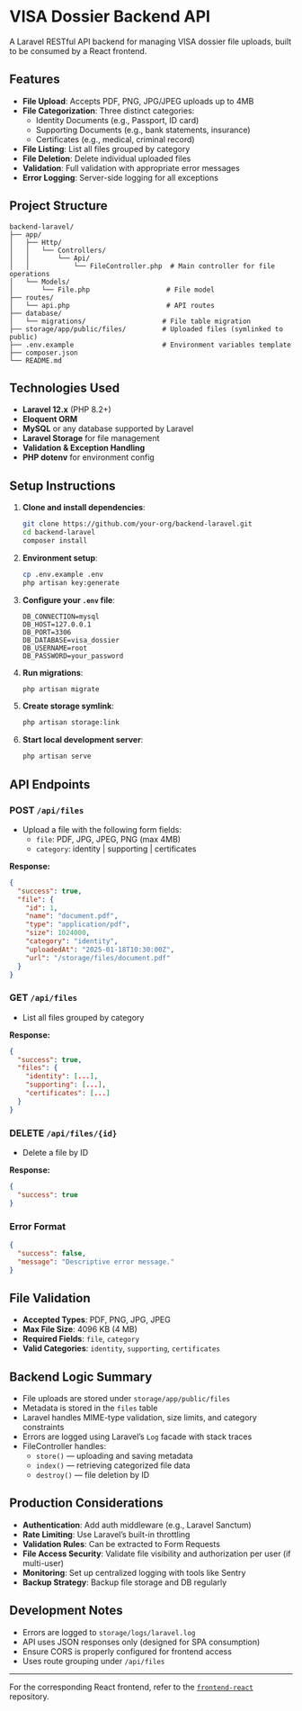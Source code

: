 # VISA Dossier Backend API

A Laravel RESTful API backend for managing VISA dossier file uploads, built to be consumed by a React frontend.

## Features

- **File Upload**: Accepts PDF, PNG, JPG/JPEG uploads up to 4MB
- **File Categorization**: Three distinct categories:
  - Identity Documents (e.g., Passport, ID card)
  - Supporting Documents (e.g., bank statements, insurance)
  - Certificates (e.g., medical, criminal record)
- **File Listing**: List all files grouped by category
- **File Deletion**: Delete individual uploaded files
- **Validation**: Full validation with appropriate error messages
- **Error Logging**: Server-side logging for all exceptions

## Project Structure

```
backend-laravel/
├── app/
│   ├── Http/
│   │   └── Controllers/
│   │       └── Api/
│   │           └── FileController.php  # Main controller for file operations
│   └── Models/
│       └── File.php                   # File model
├── routes/
│   └── api.php                        # API routes
├── database/
│   └── migrations/                   # File table migration
├── storage/app/public/files/         # Uploaded files (symlinked to public)
├── .env.example                      # Environment variables template
├── composer.json
└── README.md
```

## Technologies Used

- **Laravel 12.x** (PHP 8.2+)
- **Eloquent ORM**
- **MySQL** or any database supported by Laravel
- **Laravel Storage** for file management
- **Validation & Exception Handling**
- **PHP dotenv** for environment config

## Setup Instructions

1. **Clone and install dependencies**:
   ```bash
   git clone https://github.com/your-org/backend-laravel.git
   cd backend-laravel
   composer install
   ```

2. **Environment setup**:
   ```bash
   cp .env.example .env
   php artisan key:generate
   ```

3. **Configure your `.env` file**:
   ```
   DB_CONNECTION=mysql
   DB_HOST=127.0.0.1
   DB_PORT=3306
   DB_DATABASE=visa_dossier
   DB_USERNAME=root
   DB_PASSWORD=your_password
   ```

4. **Run migrations**:
   ```bash
   php artisan migrate
   ```

5. **Create storage symlink**:
   ```bash
   php artisan storage:link
   ```

6. **Start local development server**:
   ```bash
   php artisan serve
   ```

## API Endpoints

### POST `/api/files`
- Upload a file with the following form fields:
  - `file`: PDF, JPG, JPEG, PNG (max 4MB)
  - `category`: identity | supporting | certificates

**Response:**
```json
{
  "success": true,
  "file": {
    "id": 1,
    "name": "document.pdf",
    "type": "application/pdf",
    "size": 1024000,
    "category": "identity",
    "uploadedAt": "2025-01-18T10:30:00Z",
    "url": "/storage/files/document.pdf"
  }
}
```

### GET `/api/files`
- List all files grouped by category

**Response:**
```json
{
  "success": true,
  "files": {
    "identity": [...],
    "supporting": [...],
    "certificates": [...]
  }
}
```

### DELETE `/api/files/{id}`
- Delete a file by ID

**Response:**
```json
{
  "success": true
}
```

### Error Format
```json
{
  "success": false,
  "message": "Descriptive error message."
}
```

## File Validation

- **Accepted Types**: PDF, PNG, JPG, JPEG
- **Max File Size**: 4096 KB (4 MB)
- **Required Fields**: `file`, `category`
- **Valid Categories**: `identity`, `supporting`, `certificates`

## Backend Logic Summary

- File uploads are stored under `storage/app/public/files`
- Metadata is stored in the `files` table
- Laravel handles MIME-type validation, size limits, and category constraints
- Errors are logged using Laravel’s `Log` facade with stack traces
- FileController handles:
  - `store()` — uploading and saving metadata
  - `index()` — retrieving categorized file data
  - `destroy()` — file deletion by ID

## Production Considerations

- **Authentication**: Add auth middleware (e.g., Laravel Sanctum)
- **Rate Limiting**: Use Laravel’s built-in throttling
- **Validation Rules**: Can be extracted to Form Requests
- **File Access Security**: Validate file visibility and authorization per user (if multi-user)
- **Monitoring**: Set up centralized logging with tools like Sentry
- **Backup Strategy**: Backup file storage and DB regularly

## Development Notes

- Errors are logged to `storage/logs/laravel.log`
- API uses JSON responses only (designed for SPA consumption)
- Ensure CORS is properly configured for frontend access
- Uses route grouping under `/api/files`

---

For the corresponding React frontend, refer to the [`frontend-react`](https://github.com/cody-hayes-dmv/VISA-Dossier-Upload-Feature/tree/main/frontend-react) repository.

